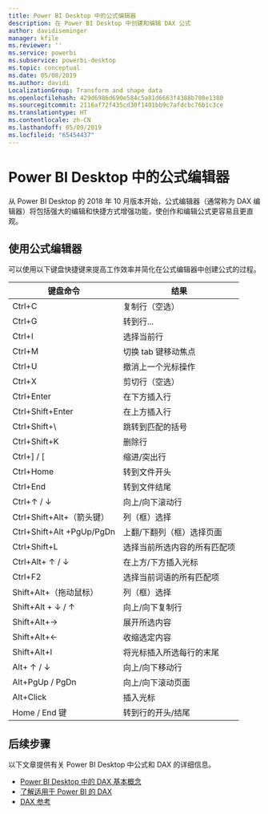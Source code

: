 ```yaml
---
title: Power BI Desktop 中的公式编辑器
description: 在 Power BI Desktop 中创建和编辑 DAX 公式
author: davidiseminger
manager: kfile
ms.reviewer: ''
ms.service: powerbi
ms.subservice: powerbi-desktop
ms.topic: conceptual
ms.date: 05/08/2019
ms.author: davidi
LocalizationGroup: Transform and shape data
ms.openlocfilehash: 429d6986d690e584c5a81d6663f4388b708e1380
ms.sourcegitcommit: 2116af72f435cd30f1401bb9c7afdcbc76b1c3ce
ms.translationtype: HT
ms.contentlocale: zh-CN
ms.lasthandoff: 05/09/2019
ms.locfileid: "65454437"
---
```

# <a name="formula-editor-in-power-bi-desktop"></a>Power BI Desktop 中的公式编辑器

从 Power BI Desktop 的 2018 年 10 月版本开始，公式编辑器（通常称为 DAX 编辑器）将包括强大的编辑和快捷方式增强功能，使创作和编辑公式更容易且更直观。 

## <a name="using-the-formula-editor"></a>使用公式编辑器

可以使用以下键盘快捷键来提高工作效率并简化在公式编辑器中创建公式的过程。


|键盘命令  |结果  |
|---------|---------|
|Ctrl+C  | 复制行（空选） |
|Ctrl+G  |转到行... |
|Ctrl+I  |选择当前行  |
|Ctrl+M  |切换 tab 键移动焦点 |
|Ctrl+U  |撤消上一个光标操作  |
|Ctrl+X   | 剪切行（空选） |
|Ctrl+Enter  |在下方插入行  |
|Ctrl+Shift+Enter  |在上方插入行  |
|Ctrl+Shift+\  |跳转到匹配的括号  |
|Ctrl+Shift+K  |删除行  |
|Ctrl+] / [  |缩进/突出行  |
|Ctrl+Home  |转到文件开头  |
|Ctrl+End  |转到文件结尾  |
|Ctrl+↑ / ↓   |向上/向下滚动行  |
|Ctrl+Shift+Alt+（箭头键）  |列（框）选择  |
|Ctrl+Shift+Alt +PgUp/PgDn  |上翻/下翻列（框）选择页面 |
|Ctrl+Shift+L  |选择当前所选内容的所有匹配项 |
|Ctrl+Alt+ ↑ / ↓  |在上方/下方插入光标  |
|Ctrl+F2  |选择当前词语的所有匹配项 | 
|Shift+Alt+（拖动鼠标） |列（框）选择  |
|Shift+Alt + ↓ / ↑  |向上/向下复制行  |
|Shift+Alt+→  |展开所选内容  |
|Shift+Alt+←  |收缩选定内容 |
|Shift+Alt+I  |将光标插入所选每行的末尾 |
|Alt+ ↑ / ↓  | 向上/向下移动行 |
|Alt+PgUp / PgDn  |向上/向下滚动页面  |
|Alt+Click  |插入光标  |
|Home / End 键  |转到行的开头/结尾  |

## <a name="next-steps"></a>后续步骤

以下文章提供有关 Power BI Desktop 中公式和 DAX 的详细信息。

* [Power BI Desktop 中的 DAX 基本概念](desktop-quickstart-learn-dax-basics.md)
* [了解适用于 Power BI 的 DAX](https://docs.microsoft.com/power-bi/guided-learning/introductiontodax?tutorial-step=1)
* [DAX 参考](https://msdn.microsoft.com/query-bi/dax/data-analysis-expressions-dax-reference)

